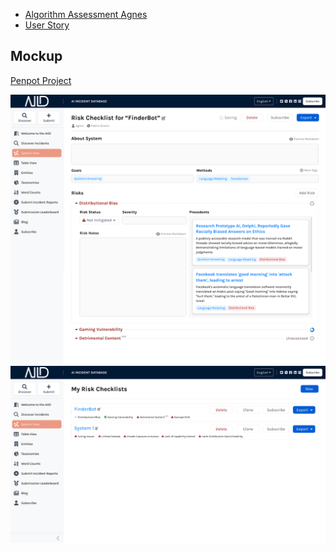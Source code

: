 - [Algorithm Assessment Agnes](./personas/algorithm-assessment-agnes.md)
- [User Story](./user-process.md)

## Mockup

[Penpot Project](https://design.penpot.app/#/view/d9665a57-0073-80a2-8002-33b98daecb65?page-id=d9665a57-0073-80a2-8002-33b98daecb66&section=interactions&index=0&share-id=d5fc0283-ef1c-80fa-8002-46be61df3d96)

<img src="./screenshots/checklist-edit-screen.png" alt="Checklist Edit Screen"/>
<img src="./screenshots/checklist-index-screen.png" alt="Checklist Index Screen"/>
